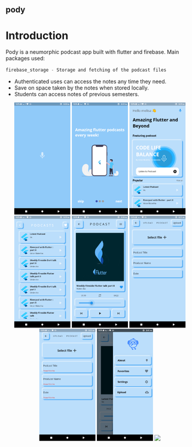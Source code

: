## pody
# Introduction

Pody is a neumorphic podcast app built with flutter and firebase.
Main packages used:
 ```dart
 firebase_storage - Storage and fetching of the podcast files
 ```
* Authenticated uses can access the notes any time they need.
* Save on space taken by the notes when stored locally.
* Students can access notes of previous semesters.

<div align="center">
<img src="screenshots/screen1.png" width="150px"/>
<img src="screenshots/screen2.png" width="150px"/>
<img src="screenshots/screen3.png" width="150px"/>
<img src="screenshots/screen4.png" width="150px"/>
<img src="screenshots/screen5.png" width="150px"/>
<img src="screenshots/screen6.png" width="150px"/>
<img src="screenshots/screen7.png" width="150px"/>
<img src="screenshots/screen8.png" width="150px"/>
<img src="screenshots/screen9.png" width="150px"/>
</div>
